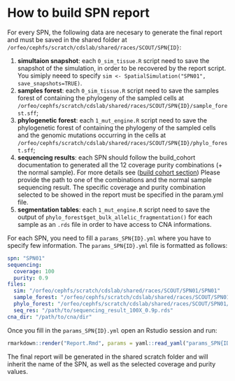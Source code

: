 # How to build SPN report

For every SPN, the following data are necesary to generate the final report and must be saved in the shared folder at `/orfeo/cephfs/scratch/cdslab/shared/races/SCOUT/SPN{ID}`:

1. **simultaion snapshot**: each `0_sim_tissue.R` script need to save the snapshot of the simulation, in order to be recovered by the report script. You simiply neeed to specify `sim <- SpatialSimulation("SPN01", save_snapshots=TRUE)`.
2. **samples forest**: each `0_sim_tissue.R` script need to save the samples forest of containing the phylogeny of the sampled cells at `/orfeo/cephfs/scratch/cdslab/shared/races/SCOUT/SPN{ID}/sample_forest.sff`;
3. **phylogenetic forest**: each `1_mut_engine.R` script need to save the phylogenetic  forest of containing the phylogeny of the sampled cells and the genomic mutations occurring in the cells at `/orfeo/cephfs/scratch/cdslab/shared/races/SCOUT/SPN{ID}/phylo_forest.sff`;
4. **sequencing results**: each SPN should follow the build_cohort documentation to generated all the 12 coverage purity combinations (+ the normal sample). For more details see ([build cohort section](https://github.com/caravagnalab/rRACES-examples/blob/main/build_cohorts/README.md)) Please provide the path to one of the combinations and the normal sample sequencing result. The specific coverage and purity combination selected to be showed in the report must be specified in the param.yml file.
5. **segmentation tables**: each `1_mut_engine.R` script need to save the output of `phylo_forest$get_bulk_allelic_fragmentation()` for each sample as an `.rds` file in order to have access to CNA informations.

For each SPN, you need to fill a `params_SPN{ID}.yml` where you have to specify few information. The `params_SPN{ID}.yml` file is formatted as follows:

```yaml
spn: "SPN01"
sequencing:
  coverage: 100
  purity: 0.9
files:
  sim: "/orfeo/cephfs/scratch/cdslab/shared/races/SCOUT/SPN01/SPN01"
  sample_forest: "/orfeo/cephfs/scratch/cdslab/shared/races/SCOUT/SPN01/sample_forest.sff"
  phylo_forest: "/orfeo/cephfs/scratch/cdslab/shared/races/SCOUT/SPN01/phylo_forest.sff"
  seq_res: "/path/to/sequencing_result_100X_0.9p.rds"
cna_dir: "/path/to/cna/dir"
```

Once you fill in the `params_SPN{ID}.yml` open an Rstudio session and run:

```r
rmarkdown::render("Report.Rmd", params = yaml::read_yaml("params_SPN{ID}.yml"),output_dir="/orfeo/cephfs/scratch/cdslab/shared/races/report")
```

The final report will be generated in the shared scratch folder and will inherit the name of the SPN, as well as the selected coverage and purity values.

